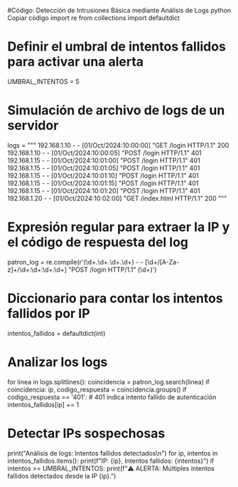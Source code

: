 #Código: Detección de Intrusiones Básica mediante Análisis de Logs
python
Copiar código
import re
from collections import defaultdict

# Definir el umbral de intentos fallidos para activar una alerta
UMBRAL_INTENTOS = 5

# Simulación de archivo de logs de un servidor
logs = """
192.168.1.10 - - [01/Oct/2024:10:00:00] "GET /login HTTP/1.1" 200
192.168.1.10 - - [01/Oct/2024:10:00:05] "POST /login HTTP/1.1" 401
192.168.1.15 - - [01/Oct/2024:10:01:00] "POST /login HTTP/1.1" 401
192.168.1.15 - - [01/Oct/2024:10:01:05] "POST /login HTTP/1.1" 401
192.168.1.15 - - [01/Oct/2024:10:01:10] "POST /login HTTP/1.1" 401
192.168.1.15 - - [01/Oct/2024:10:01:15] "POST /login HTTP/1.1" 401
192.168.1.15 - - [01/Oct/2024:10:01:20] "POST /login HTTP/1.1" 401
192.168.1.20 - - [01/Oct/2024:10:02:00] "GET /index.html HTTP/1.1" 200
"""

# Expresión regular para extraer la IP y el código de respuesta del log
patron_log = re.compile(r'(\d+\.\d+\.\d+\.\d+) - - \[\d+/[A-Za-z]+/\d+:\d+:\d+:\d+\] "POST /login HTTP/1.1" (\d+)')

# Diccionario para contar los intentos fallidos por IP
intentos_fallidos = defaultdict(int)

# Analizar los logs
for linea in logs.splitlines():
    coincidencia = patron_log.search(linea)
    if coincidencia:
        ip, codigo_respuesta = coincidencia.groups()
        if codigo_respuesta == '401':  # 401 indica intento fallido de autenticación
            intentos_fallidos[ip] += 1

# Detectar IPs sospechosas
print("Análisis de logs: Intentos fallidos detectados\n")
for ip, intentos in intentos_fallidos.items():
    print(f"IP: {ip}, Intentos fallidos: {intentos}")
    if intentos >= UMBRAL_INTENTOS:
        print(f"⚠️ ALERTA: Múltiples intentos fallidos detectados desde la IP {ip}.")
